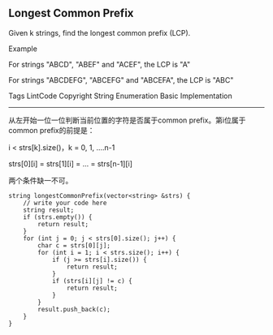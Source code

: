 ## Longest Common Prefix  ##

Given k strings, find the longest common prefix (LCP).


Example

For strings "ABCD", "ABEF" and "ACEF", the LCP is "A"

For strings "ABCDEFG", "ABCEFG" and "ABCEFA", the LCP is "ABC"

Tags 
LintCode Copyright String Enumeration Basic Implementation

----------
从左开始一位一位判断当前位置的字符是否属于common prefix。第i位属于common prefix的前提是：

i < strs[k].size()，k = 0, 1, ....n-1

strs[0][i] = strs[1][i] = ... = strs[n-1][i]

两个条件缺一不可。

	string longestCommonPrefix(vector<string> &strs) {
	    // write your code here
	    string result;
	    if (strs.empty()) {
	        return result;
	    }
	    for (int j = 0; j < strs[0].size(); j++) {
	        char c = strs[0][j];
	        for (int i = 1; i < strs.size(); i++) {
	            if (j >= strs[i].size()) {
	                return result;
	            }
	            if (strs[i][j] != c) {
	                return result;
	            }
	        }
	        result.push_back(c);
	    }
	}